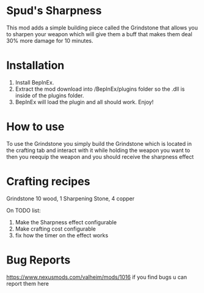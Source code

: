 # Spud's Sharpness

This mod adds a simple building piece called the Grindstone that allows you to sharpen your weapon which will give them a buff that makes them deal 30% more damage for 10 minutes.


# Installation

1. Install BepInEx.
2. Extract the mod download into <Valheim>/BepInEx/plugins folder so the .dll is inside of the plugins folder.
3. BepInEx will load the plugin and all should work. Enjoy!

# How to use 

To use the Grindstone you simply build the Grindstone which is located in the crafting tab and interact with it while holding the weapon you want to then you reequip the weapon and you should receive the sharpness effect 

# Crafting recipes  

Grindstone
10 wood, 1 Sharpening Stone, 4 copper

On TODO list:

1. Make the Sharpness effect configurable 
2. Make crafting cost configurable 
3. fix how the timer on the effect works

# Bug Reports
https://www.nexusmods.com/valheim/mods/1016
if you find bugs u can report them here